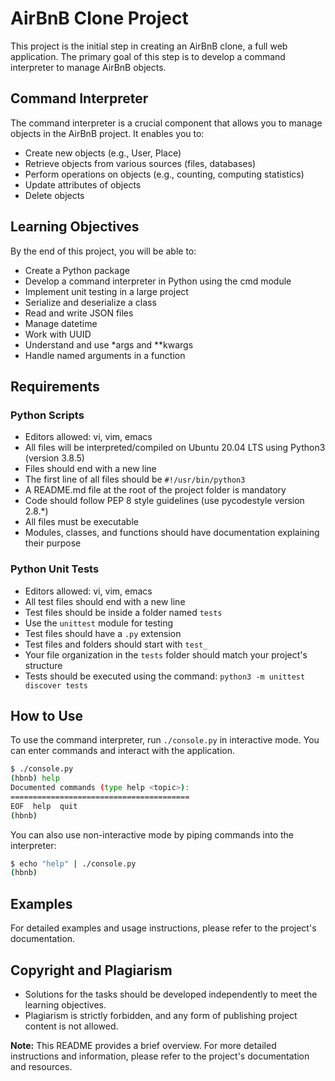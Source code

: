 # AirBnB Clone Project

This project is the initial step in creating an AirBnB clone, a full web application. The primary goal of this step is to develop a command interpreter to manage AirBnB objects.

## Command Interpreter

The command interpreter is a crucial component that allows you to manage objects in the AirBnB project. It enables you to:

- Create new objects (e.g., User, Place)
- Retrieve objects from various sources (files, databases)
- Perform operations on objects (e.g., counting, computing statistics)
- Update attributes of objects
- Delete objects

## Learning Objectives

By the end of this project, you will be able to:

- Create a Python package
- Develop a command interpreter in Python using the cmd module
- Implement unit testing in a large project
- Serialize and deserialize a class
- Read and write JSON files
- Manage datetime
- Work with UUID
- Understand and use *args and **kwargs
- Handle named arguments in a function

## Requirements

### Python Scripts

- Editors allowed: vi, vim, emacs
- All files will be interpreted/compiled on Ubuntu 20.04 LTS using Python3 (version 3.8.5)
- Files should end with a new line
- The first line of all files should be `#!/usr/bin/python3`
- A README.md file at the root of the project folder is mandatory
- Code should follow PEP 8 style guidelines (use pycodestyle version 2.8.*)
- All files must be executable
- Modules, classes, and functions should have documentation explaining their purpose

### Python Unit Tests

- Editors allowed: vi, vim, emacs
- All test files should end with a new line
- Test files should be inside a folder named `tests`
- Use the `unittest` module for testing
- Test files should have a `.py` extension
- Test files and folders should start with `test_`
- Your file organization in the `tests` folder should match your project's structure
- Tests should be executed using the command: `python3 -m unittest discover tests`

## How to Use

To use the command interpreter, run `./console.py` in interactive mode. You can enter commands and interact with the application.

```bash
$ ./console.py
(hbnb) help
Documented commands (type help <topic>):
========================================
EOF  help  quit
(hbnb)
```

You can also use non-interactive mode by piping commands into the interpreter:

```bash
$ echo "help" | ./console.py
(hbnb)
```

## Examples

For detailed examples and usage instructions, please refer to the project's documentation.

## Copyright and Plagiarism

- Solutions for the tasks should be developed independently to meet the learning objectives.
- Plagiarism is strictly forbidden, and any form of publishing project content is not allowed.

**Note:** This README provides a brief overview. For more detailed instructions and information, please refer to the project's documentation and resources.
